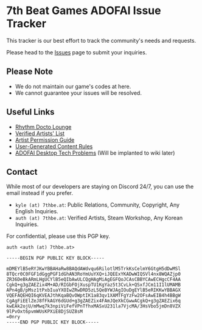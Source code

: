 # 7th Beat Games ADOFAI Issue Tracker

This tracker is our best effort to track the community's needs and requests.

Please head to the [Issues](https://github.com/7thbeat/adofai/issues) page to submit your inquiries.

## Please Note

* We do not maintain our game's codes at here.
* We cannot guarantee your issues will be resolved.

## Useful Links

* [Rhythm Docto Lounge](https://discord.com/invite/rhythmdr)
* [Verified Artists' List](https://7thbe.at/verified-artists/adofai)
* [Artist Permission Guide](https://7bg.notion.site/278aa02ea60c41549641e75c0b69ba34)
* [User-Generated Content Rules](https://7bg.notion.site/73c8224a3876404799203faf7b1a818f)
* [ADOFAI Desktop Tech Problems](https://docs.google.com/document/d/1ibs3zI6jMA91EQ-PmJU68hP8Jhs1wtDeJNWu6kdcz_4/) (Will be implanted to wiki later)

## Contact

While most of our developers are staying on Discord 24/7, you can use the email instead if you prefer.

* `kyle (at) 7thbe.at`: Public Relations, Community, Copyright, Any English Inquiries.
* `auth (at) 7thbe.at`: Verified Artists, Steam Workshop, Any Korean Inquiries.

For confidential, please use this PGP key.
```
auth <auth (at) 7thbe.at>

-----BEGIN PGP PUBLIC KEY BLOCK-----

mDMEYlB5eRYJKwYBBAHaRw8BAQdAWdvqu6RilotlM5TrkKsCelmY6GtgH5dDwMSl
8TQcr0C0FGF1dGggPGF1dGhAN3RoYmUuYXQ+iJQEExYKADwWIQSVl4nx8WQAZjp0
ZR36DeBkARmLHgUCYlB5eQIbAwULCQgHAgMiAgEGFQoJCAsCBBYCAwECHgcCF4AA
CgkQ+g3gZAEZix4M+AD/RIGbFOjXuspTU1KgYaz5t3CvLk+QSxfJCm11I1lUMAMB
APn4gB/pMsz1tPxbIuaYXOIwZRwDRD5zL5QeBYWJAgIOuDgEYlB5eRIKKwYBBAGX
VQEFAQEHQI6qKVEAJthKqaBQvOWptIK1a83qv1XAMTFgYzFw2OFsAwEIB4h4BBgW
CgAgFiEElZeJ8fFkAGY6dGUd+g3gZAEZix4FAmJQeXkCGwwACgkQ+g3gZAEZix6q
kwEAk2ojU/mMwq7k3npiViFefVPnTfhxMASxU231la7VjcMA/3HsVbo5jmDn8VZX
9lPvOxt6pvmWUsKPXiE8DjSUZ8sM
=0nry
-----END PGP PUBLIC KEY BLOCK-----
```
